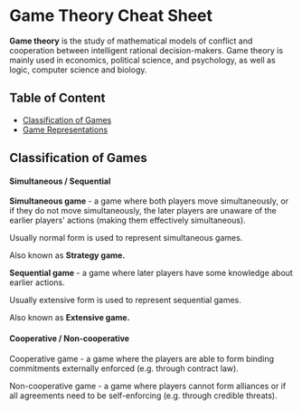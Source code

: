# Game Theory Cheat Sheet

**Game theory** is the study of mathematical models of conflict and cooperation between intelligent rational decision-makers.
Game theory is mainly used in economics, political science, and psychology, as well as logic, computer science and biology.

## Table of Content

- [Classification of Games](#classification-of-games)
- [Game Representations](#game-representations)

## Classification of Games

#### Simultaneous / Sequential

**Simultaneous game** - a game where both players move simultaneously, or if they do not move simultaneously, the later players are unaware of the earlier players' actions (making them effectively simultaneous). 

Usually normal form is used to represent simultaneous games. 

Also known as **Strategy game.**

**Sequential game** - a game where later players have some knowledge about earlier actions.

Usually extensive form is used to represent sequential games. 

Also known as **Extensive game.** 

#### Cooperative / Non-cooperative

Cooperative game - a game where the players are able to form binding commitments externally enforced (e.g. through contract law).

Non-cooperative game - a game where players cannot form alliances or if all agreements need to be self-enforcing (e.g. through credible threats).
